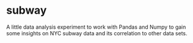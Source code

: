 # subway
A little data analysis experiment to work with Pandas and Numpy to gain some insights on NYC subway data and its correlation to other data sets.
